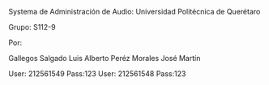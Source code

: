 Systema de Administración de Audio:
Universidad Politécnica de Querétaro

Grupo: S112-9

Por:

Gallegos Salgado Luis Alberto
Peréz Morales José Martín


User: 212561549 Pass:123
User: 212561548 Pass:123
